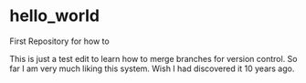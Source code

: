 # hello_world
First Repository for how to

This is just a test edit to learn how to merge branches for version control.
So far I am very much liking this system. Wish I had discovered it 10 years ago.
